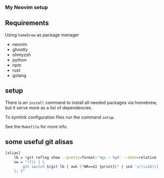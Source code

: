 ### My Neovim setup

## Requirements

Using `homebrew` as package manager

- neovim
- ghostty
- ohmyzsh
- python
- npm
- rust
- golang

## setup

There is an `install` command to install all needed packages via homebrew, but it serve more as a list of dependencies.

To symlink configuration files run the command `setup`.

See the `Makefile` for more info.

## some useful git alisas

```bash
[alias]
    lb = !git reflog show --pretty=format:'%gs ~ %gd' --date=relative | grep 'checkout:' | grep -oE '[^ ]+ ~ .*' | awk -F~ '!seen[$1]++' | head -n 10 | awk -F' ~ HEAD@{' '{printf(\"  %d. \\033[33m%s: \\033[37m %s\\033[0m\\n\", NR, substr($2, 1, length($2)-1), $1)}'
    sw = "!f() { \
        git switch $(git lb | awk \"NR==$1 {print}\" | sed 's/\\x1b\\[[0-9;]*m//g' | awk '{print $NF}'); \
    }; f"

```
